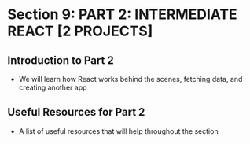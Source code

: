 # Section 9: PART 2: INTERMEDIATE REACT [2 PROJECTS]

## Introduction to Part 2
- We will learn how React works behind the scenes, fetching data, and creating another app 

## Useful Resources for Part 2
- A list of useful resources that will help throughout the section 